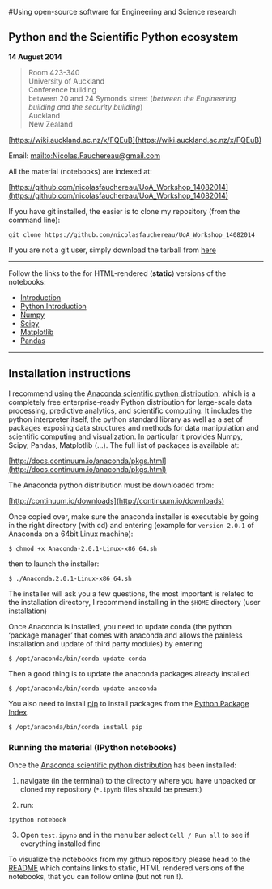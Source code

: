 #Using open-source software for Engineering and Science research

## Python and the Scientific Python ecosystem

**14 August 2014**


> Room 423-340  
> University of Auckland  
> Conference building  
> between 20 and 24 Symonds street (*between the Engineering building and the security building*)  
> Auckland  
> New Zealand  

[https://wiki.auckland.ac.nz/x/FQEuB](https://wiki.auckland.ac.nz/x/FQEuB)

Email: <mailto:Nicolas.Fauchereau@gmail.com>

All the material (notebooks) are indexed at:

[https://github.com/nicolasfauchereau/UoA_Workshop_14082014](https://github.com/nicolasfauchereau/UoA_Workshop_14082014)

If you have git installed, the easier is to clone my repository (from the command line):

    git clone https://github.com/nicolasfauchereau/UoA_Workshop_14082014

If you are not a git user, simply download the tarball from [here](https://github.com/nicolasfauchereau/UoA_Workshop_14082014/archive/master.zip)

---

Follow the links to the for HTML-rendered (**static**) versions of the notebooks:

+ [Introduction](http://nbviewer.ipython.org/github/nicolasfauchereau/UoA_Workshop_14082014/blob/master/Introduction.ipynb)
+ [Python Introduction](http://nbviewer.ipython.org/github/nicolasfauchereau/UoA_Workshop_14082014/blob/master/Python_intro.ipynb)
+ [Numpy](http://nbviewer.ipython.org/github/nicolasfauchereau/UoA_Workshop_14082014/blob/master/Numpy.ipynb)
+ [Scipy](http://nbviewer.ipython.org/github/nicolasfauchereau/UoA_Workshop_14082014/blob/master/Scipy.ipynb)
+ [Matplotlib](http://nbviewer.ipython.org/github/nicolasfauchereau/UoA_Workshop_14082014/blob/master/Matplotlib.ipynb)
+ [Pandas](http://nbviewer.ipython.org/github/nicolasfauchereau/UoA_Workshop_14082014/blob/master/Pandas.ipynb)

---

## Installation instructions

I recommend using the [Anaconda scientific python distribution](https://store.continuum.io/cshop/anaconda/), which is a completely free enterprise-ready Python distribution for large-scale data processing, predictive analytics, and scientific computing. It includes the python interpreter itself, the python standard library as well as a set of packages exposing data structures and methods for data manipulation and scientific computing and visualization. In particular it provides Numpy, Scipy, Pandas, Matplotlib (...). The full list of packages is available at:

[http://docs.continuum.io/anaconda/pkgs.html](http://docs.continuum.io/anaconda/pkgs.html)

The Anaconda python distribution must be downloaded from:

[http://continuum.io/downloads](http://continuum.io/downloads)

Once copied over, make sure the anaconda installer is executable by going in the right directory (with cd) and entering (example for ```version 2.0.1``` of Anaconda on a 64bit Linux machine):

    $ chmod +x Anaconda-2.0.1-Linux-x86_64.sh

then to launch the installer:

    $ ./Anaconda.2.0.1-Linux-x86_64.sh

The installer will ask you a few questions, the most important is related to the installation directory, I recommend installing in the `$HOME` directory (user installation)

Once Anaconda is installed, you need to update conda (the python ‘package manager’ that comes with anaconda and allows the painless installation and update of third party modules) by entering

    $ /opt/anaconda/bin/conda update conda

Then a good thing is to update the anaconda packages already installed

    $ /opt/anaconda/bin/conda update anaconda

You also need to install [pip](https://github.com/pypa/pip) to install packages from the [Python Package Index](http://pypi.python.org/pypi).

    $ /opt/anaconda/bin/conda install pip

### Running the material (IPython notebooks)

Once the [Anaconda scientific python distribution](https://store.continuum.io/cshop/anaconda/) has been installed:

1. navigate (in the terminal) to the directory where you have unpacked or cloned my repository (`*.ipynb` files should be present)  

2. run:
```
ipython notebook
```
3. Open `test.ipynb` and in the menu bar select `Cell / Run all` to see if everything installed fine

To visualize the notebooks from my github repository please head to the [README](README.md) which contains links to static, HTML rendered versions of the notebooks, that you can follow online (but not run !).
